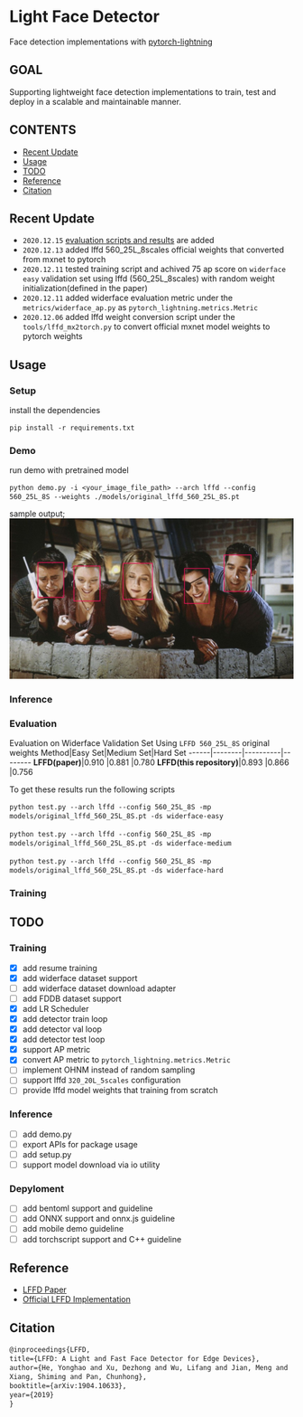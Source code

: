 # Light Face Detector
Face detection implementations with [pytorch-lightning](https://www.pytorchlightning.ai/)

## GOAL
Supporting lightweight face detection implementations to train, test and deploy in a scalable and maintainable manner.

## CONTENTS
- [Recent Update](#recent-update)
- [Usage](#usage)
- [TODO](#todo)
- [Reference](#reference)
- [Citation](#citation)

## Recent Update
* `2020.12.15` [evaluation scripts and results](#evaluation) are added
* `2020.12.13` added lffd 560_25L_8scales official weights that converted from mxnet to pytorch
* `2020.12.11` tested training script and achived 75 ap score on `widerface easy` validation set using lffd (560_25L_8scales) with random weight initialization(defined in the paper)
* `2020.12.11` added widerface evaluation metric under the `metrics/widerface_ap.py` as `pytorch_lightning.metrics.Metric`
* `2020.12.06` added lffd weight conversion script under the `tools/lffd_mx2torch.py` to convert official mxnet model weights to pytorch weights

## Usage
### Setup
install the dependencies
```
pip install -r requirements.txt
```

### Demo
run demo with pretrained model
```
python demo.py -i <your_image_file_path> --arch lffd --config 560_25L_8S --weights ./models/original_lffd_560_25L_8S.pt
```
sample output;
![alt text](resources/friends.jpg)

### Inference

### Evaluation
Evaluation on Widerface Validation Set Using `LFFD 560_25L_8S` original weights
Method|Easy Set|Medium Set|Hard Set
------|--------|----------|--------
**LFFD(paper)**|0.910     |0.881       |0.780
**LFFD(this repository)**|0.893     |0.866       |0.756

To get these results run the following scripts
```
python test.py --arch lffd --config 560_25L_8S -mp models/original_lffd_560_25L_8S.pt -ds widerface-easy

python test.py --arch lffd --config 560_25L_8S -mp models/original_lffd_560_25L_8S.pt -ds widerface-medium

python test.py --arch lffd --config 560_25L_8S -mp models/original_lffd_560_25L_8S.pt -ds widerface-hard
```

### Training

## TODO
### Training
- [x] add resume training
- [x] add widerface dataset support
- [ ] add widerface dataset download adapter
- [ ] add FDDB dataset support
- [x] add LR Scheduler
- [x] add detector train loop
- [x] add detector val loop
- [x] add detector test loop
- [x] support AP metric
- [x] convert AP metric to `pytorch_lightning.metrics.Metric`
- [ ] implement OHNM instead of random sampling
- [ ] support lffd `320_20L_5scales` configuration
- [ ] provide lffd model weights that training from scratch

### Inference
- [ ] add demo.py
- [ ] export APIs for package usage
- [ ] add setup.py
- [ ] support model download via io utility

### Depyloment
- [ ] add bentoml support and guideline
- [ ] add ONNX support and onnx.js guideline
- [ ] add mobile demo guideline
- [ ] add torchscript support and C++ guideline

## Reference
- [LFFD Paper](https://arxiv.org/pdf/1904.10633.pdf)
- [Official LFFD Implementation](https://github.com/YonghaoHe/A-Light-and-Fast-Face-Detector-for-Edge-Devices)

## Citation
```
@inproceedings{LFFD,
title={LFFD: A Light and Fast Face Detector for Edge Devices},
author={He, Yonghao and Xu, Dezhong and Wu, Lifang and Jian, Meng and Xiang, Shiming and Pan, Chunhong},
booktitle={arXiv:1904.10633},
year={2019}
}
```